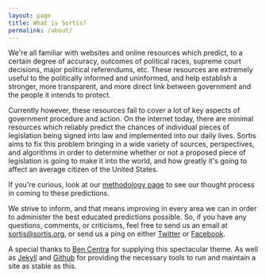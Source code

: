 ```yaml
---
layout: page
title: What is Sortis?
permalink: /about/
---
```


We're all familiar with websites and online resources which predict, to a certain degree of accuracy, outcomes of political races, supreme court decisions, major political referendums, etc. These resources are extremely useful to the politically informed and uninformed, and help establish a stronger, more transparent, and more direct link between government and the people it intends to protect.

Currently however, these resources fail to cover a lot of key aspects of government procedure and action. On the internet today, there are minimal resources which reliably predict the chances of individual pieces of legislation being signed into law and implemented into our daily lives. Sortis aims to fix this problem bringing in a wide variety of sources, perspectives, and algorithms in order to determine whether or not a proposed piece of legislation is going to make it into the world, and how greatly it's going to affect an average citizen of the United States.

If you're curious, look at our [methodology page](https://sortis.org/methodology) to see our thought process in coming to these predictions.

We strive to inform, and that means improving in every area we can in order to administer the best educated predictions possible. So, if you have any questions, comments, or criticisms, feel free to send us an email at sortis@sortis.org, or send us a ping on either [Twitter](https://twitter.com/SortisOrg) or [Facebook](https://www.facebook.com/sortisorg/).

A special thanks to [Ben Centra](http://bencentra.com) for supplying this spectacular theme. As well as [Jekyll](https://jekyllrb.com/) and [Github](https://github.com/) for providing the necessary tools to run and maintain a site as stable as this.
